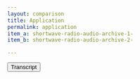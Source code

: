 ```yaml
---
layout: comparison
title: Application
permalink: application
item_a: shortwave-radio-audio-archive-1-
item_b: shortwave-radio-audio-archive-2-

---
```

<!-- Add an essay or interpretive material below this line,
using HTML or markdown.  Do not modify this file above this line -->
<head>
  <!-- Google tag (gtag.js) -->
<script async src="https://www.googletagmanager.com/gtag/js?id=G-VE0VSZDWME"></script>
<script>
  window.dataLayer = window.dataLayer || [];
  function gtag(){dataLayer.push(arguments);}
  gtag('js', new Date());

  gtag('config', 'G-VE0VSZDWME');
</script>

<div style="text-align: left">
 <button onclick="myFunction()">Transcript</button>
</div>

<script>
        function myFunction() {
            var x = document.getElementById("myDIV");
            if (x.style.display === "none" || x.style.display === "") {
                x.style.display = "block";
            } else {
                x.style.display = "none";
            }
        }
</script>

<div id="myDIV" style="display: none; text-align: justify">
Integrating AVAnnotate into the classroom meets pedagogical objectives concerning audio and visual material. Beyond what I’ve described in prior sections, AVAnnotate offers a “Comparison” function which allows users to place side-by-side two artifacts, such as a single or two audio recordings, but this can also be any artifact with a IIIF manifest. I find this function immediately useful as a pedagogical tool for Rhetoric and Composition instructors and researchers.
  <br> <br>
In this section, I illustrate how AVAnnotate may be used for analysis— specifically, the goal being to develop an argument which considers if feedback and other qualities of shortwave radio are significant and meaningful features of this type of audio recording. Such an assignment requires students to consider the purpose and history of shortwave radio, how the quality of such recordings is a product but also an essential attribute of such recordings, how these waves travel, the reliability of this form of communication, and what transmission means.
<br> <br>
The exhibit below uses the comparison feature to depict the same shortwave radio recording. Each recording has multiple sets of annotations in a variety of colors. Green annotations (left) argue that the sonic features of shortwave radio are significant as they construct meaningful transmissions. Red annotations (right) argue that the same sonic features are not significant and, in fact, are inhibitive to transmissions.
  <br><br>
</div>

<link rel="stylesheet" type="text/css" href="style.css">
</head>
